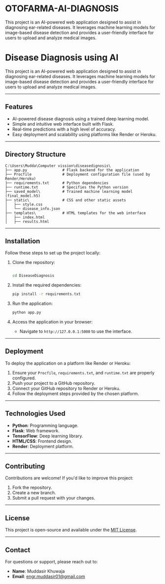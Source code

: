 # OTOFARMA-AI-DIAGNOSIS
This project is an AI-powered web application designed to assist in diagnosing ear-related diseases. It leverages machine learning models for image-based disease detection and provides a user-friendly interface for users to upload and analyze medical images.
# Disease Diagnosis using AI

This project is an AI-powered web application designed to assist in diagnosing ear-related diseases. It leverages machine learning models for image-based disease detection and provides a user-friendly interface for users to upload and analyze medical images.

---

## Features
- AI-powered disease diagnosis using a trained deep learning model.
- Simple and intuitive web interface built with Flask.
- Real-time predictions with a high level of accuracy.
- Easy deployment and scalability using platforms like Render or Heroku.

---

## Directory Structure
```
C:\Users\Mudda\Computer vission\diseasedignosis\
├── app.py                # Flask backend for the application
├── Procfile              # Deployment configuration file (used by Render/Heroku)
├── requirements.txt      # Python dependencies
├── runtime.txt           # Specifies the Python version
├── saved_model\          # Trained machine learning model (final_model.h5)
├── static\               # CSS and other static assets
│   ├── style.css
│   └── disease_info.json
├── templates\            # HTML templates for the web interface
│   ├── index.html
│   ├── results.html
```

---

## Installation

Follow these steps to set up the project locally:

1. Clone the repository:
   ```bash
   
   cd DiseaseDiagnosis
   ```

2. Install the required dependencies:
   ```bash
   pip install -r requirements.txt
   ```

3. Run the application:
   ```bash
   python app.py
   ```

4. Access the application in your browser:
   - Navigate to `http://127.0.0.1:5000` to use the interface.

---

## Deployment
To deploy the application on a platform like Render or Heroku:

1. Ensure your `Procfile`, `requirements.txt`, and `runtime.txt` are properly configured.
2. Push your project to a GitHub repository.
3. Connect your GitHub repository to Render or Heroku.
4. Follow the deployment steps provided by the chosen platform.

---

## Technologies Used
- **Python**: Programming language.
- **Flask**: Web framework.
- **TensorFlow**: Deep learning library.
- **HTML/CSS**: Frontend design.
- **Render**: Deployment platform.

---

## Contributing
Contributions are welcome! If you'd like to improve this project:
1. Fork the repository.
2. Create a new branch.
3. Submit a pull request with your changes.

---

## License
This project is open-source and available under the [MIT License](LICENSE).

---

## Contact
For questions or support, please reach out to:
- **Name**: Muddasir Khuwaja
- **Email**: engr.muddasir01@gmail.com

